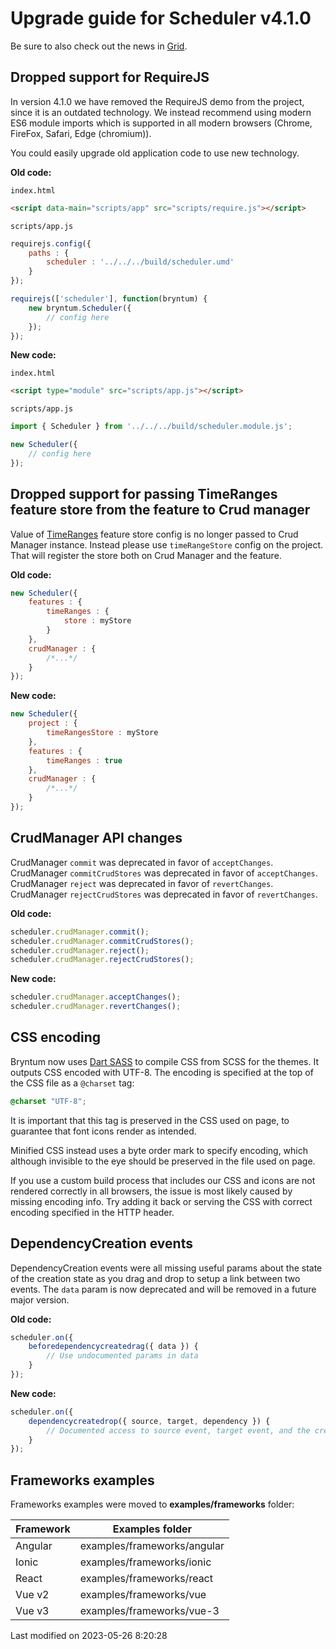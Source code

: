 # Upgrade guide for Scheduler v4.1.0

Be sure to also check out the news in [Grid](#Grid/guides/upgrades/4.1.0.md).

## Dropped support for RequireJS

In version 4.1.0 we have removed the RequireJS demo from the project, since it is an outdated technology.
We instead recommend using modern ES6 module imports which is supported in all modern browsers
(Chrome, FireFox, Safari, Edge (chromium)).

You could easily upgrade old application code to use new technology.

**Old code:**

`index.html`
```html
<script data-main="scripts/app" src="scripts/require.js"></script>
```

`scripts/app.js`

```javascript
requirejs.config({
    paths : {
        scheduler : '../../../build/scheduler.umd'
    }
});

requirejs(['scheduler'], function(bryntum) {
    new bryntum.Scheduler({
        // config here
    });
});
```

**New code:**

`index.html`
```html
<script type="module" src="scripts/app.js"></script>
```

`scripts/app.js`

```javascript
import { Scheduler } from '../../../build/scheduler.module.js';

new Scheduler({
    // config here
});
```

## Dropped support for passing TimeRanges feature store from the feature to Crud manager

Value of [TimeRanges](#Scheduler/feature/TimeRanges) feature  store config is no longer passed to Crud Manager instance.
Instead please use `timeRangeStore` config on the project. That will register the store both on Crud Manager and
the feature.

**Old code:**

```javascript
new Scheduler({
    features : {
        timeRanges : {
            store : myStore
        }
    },
    crudManager : {
        /*...*/
    }
});
```

**New code:**

```javascript
new Scheduler({
    project : {
        timeRangesStore : myStore
    },
    features : {
        timeRanges : true
    },
    crudManager : {
        /*...*/
    }
});
```

## CrudManager API changes

CrudManager `commit` was deprecated in favor of `acceptChanges`.
CrudManager `commitCrudStores` was deprecated in favor of `acceptChanges`.
CrudManager `reject` was deprecated in favor of `revertChanges`.
CrudManager `rejectCrudStores` was deprecated in favor of `revertChanges`.


**Old code:**

```javascript
scheduler.crudManager.commit();
scheduler.crudManager.commitCrudStores();
scheduler.crudManager.reject();
scheduler.crudManager.rejectCrudStores();
```

**New code:**

```javascript
scheduler.crudManager.acceptChanges();
scheduler.crudManager.revertChanges();
```

## CSS encoding

Bryntum now uses [Dart SASS](https://sass-lang.com/dart-sass) to compile CSS from SCSS for the themes. It outputs CSS
encoded with UTF-8. The encoding is specified at the top of the CSS file as a `@charset` tag:

```css
@charset "UTF-8";
```

It is important that this tag is preserved in the CSS used on page, to guarantee that font icons render as intended.

Minified CSS instead uses a byte order mark to specify encoding, which although invisible to the eye should be preserved
in the file used on page.

If you use a custom build process that includes our CSS and icons are not rendered correctly in all browsers, the issue
is most likely caused by missing encoding info. Try adding it back or serving the CSS with correct encoding specified
in the HTTP header.

## DependencyCreation events 

DependencyCreation events were all missing useful params about the state of the creation state as you drag and drop to setup a 
link between two events. The `data` param is now deprecated and will be removed in a future major version.

**Old code:**

```javascript
scheduler.on({
    beforedependencycreatedrag({ data }) {
        // Use undocumented params in data
    }
});
```

**New code:**
```javascript
scheduler.on({
    dependencycreatedrop({ source, target, dependency }) {
        // Documented access to source event, target event, and the created dependency
    }
});
```

## Frameworks examples

Frameworks examples were moved to **examples/frameworks** folder:

| Framework | Examples folder             |
|-----------|-----------------------------|
| Angular   | examples/frameworks/angular |
| Ionic     | examples/frameworks/ionic   |
| React     | examples/frameworks/react   |
| Vue v2    | examples/frameworks/vue     |
| Vue v3    | examples/frameworks/vue-3   |


<p class="last-modified">Last modified on 2023-05-26 8:20:28</p>